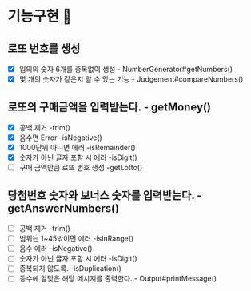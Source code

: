 # 기능구현 🎯

## 로또 번호를 생성

- [x] 임의의 숫자 6개를 중복없이 생성 - NumberGenerator#getNumbers()
- [x] 몇 개의 숫자가 같은지 알 수 있는 기능 - Judgement#compareNumbers()

## 로또의 구매금액을 입력받는다. - getMoney()
- [x] 공백 제거 -trim()
- [x] 음수면 Error -isNegative()
- [x] 1000단위 아니면 에러 -isRemainder()
- [x] 숫자가 아닌 글자 포함 시 에러 -isDigit()
- [ ] 구매 금액만큼 로또 번호 생성 -getLotto()

## 당첨번호 숫자와 보너스 숫자를 입력받는다. -getAnswerNumbers()
- [ ] 공백 제거 -trim()
- [ ] 범위는 1~45밖이면 에러 -isInRange()
- [ ] 음수 에러 -isNegative()
- [ ] 숫자가 아닌 글자 포함 시 에러 -isDigit()
- [ ] 중복되지 않도록. -isDuplication()
- [ ] 등수에 알맞은 해당 메시지를 출력한다. -  Output#printMessage()